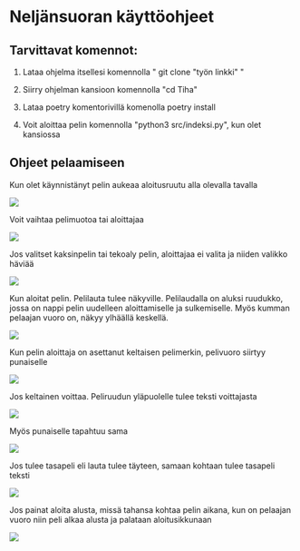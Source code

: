 # Neljänsuoran käyttöohjeet

## Tarvittavat komennot:
1. Lataa ohjelma itsellesi komennolla " git clone "työn linkki" "

2. Siirry ohjelman kansioon komennolla "cd Tiha"

3. Lataa poetry komentorivillä komenolla poetry install

4. Voit aloittaa pelin komennolla "python3 src/indeksi.py", kun olet kansiossa

## Ohjeet pelaamiseen

Kun olet käynnistänyt pelin aukeaa aloitusruutu alla olevalla tavalla

![](./kuvat/aloitusruutu.png)

Voit vaihtaa pelimuotoa tai aloittajaa

![](./kuvat/aloitusruutu_tekoaly_aloitus.png)

Jos valitset kaksinpelin tai tekoaly pelin, aloittajaa ei valita ja niiden valikko häviää

![](./kuvat/aloitusruutu_ilman_aloittajaa.png)

Kun aloitat pelin. Pelilauta tulee näkyville. Pelilaudalla on aluksi ruudukko, jossa on nappi pelin uudelleen aloittamiselle ja sulkemiselle. Myös kumman pelaajan vuoro on, näkyy ylhäällä keskellä.

![](./kuvat/peliruutu.png)

Kun pelin aloittaja on asettanut keltaisen pelimerkin, pelivuoro siirtyy punaiselle

![](./kuvat/punaisen_vuoro.png)

Jos keltainen voittaa. Peliruudun yläpuolelle tulee teksti voittajasta

![](./kuvat/keltainen_voitti.png)

Myös punaiselle tapahtuu sama

![](./kuvat/punainen_voitti.png)

Jos tulee tasapeli eli lauta tulee täyteen, samaan kohtaan tulee tasapeli teksti

![](./kuvat/tasapeli.png)

Jos painat aloita alusta, missä tahansa kohtaa pelin aikana, kun on pelaajan vuoro niin peli alkaa alusta ja palataan aloitusikkunaan

![](./kuvat/aloitusruutu.png)
